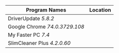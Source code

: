 | Program Names | Location |
| - | - |
| DriverUpdate *5.8.2* |  |
| Google Chrome *74.0.3729.108* |  |
| My Faster PC *7.4* |  |
| SlimCleaner Plus *4.2.0.60* |  |

